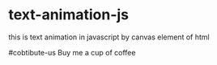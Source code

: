 # text-animation-js
this is text animation in javascript by canvas element of html

#cobtibute-us
Buy me a cup of coffee 
